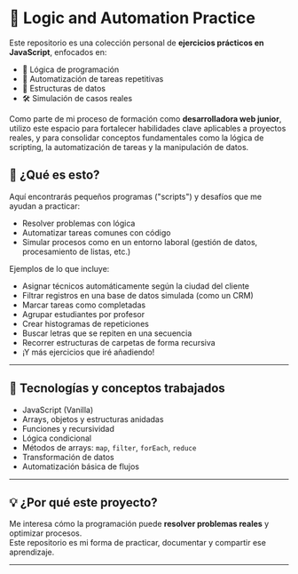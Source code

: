 # 🧠 Logic and Automation Practice

Este repositorio es una colección personal de **ejercicios prácticos en JavaScript**, enfocados en:

- 🧩 Lógica de programación
- 🔁 Automatización de tareas repetitivas
- 🧱 Estructuras de datos
- 🛠️ Simulación de casos reales

Como parte de mi proceso de formación como **desarrolladora web junior**, utilizo este espacio para fortalecer habilidades clave aplicables a proyectos reales, y para consolidar conceptos fundamentales como la lógica de scripting, la automatización de tareas y la manipulación de datos.

## 🚀 ¿Qué es esto?

Aquí encontrarás pequeños programas ("scripts") y desafíos que me ayudan a practicar:

- Resolver problemas con lógica
- Automatizar tareas comunes con código
- Simular procesos como en un entorno laboral (gestión de datos, procesamiento de listas, etc.)

Ejemplos de lo que incluye:

- Asignar técnicos automáticamente según la ciudad del cliente
- Filtrar registros en una base de datos simulada (como un CRM)
- Marcar tareas como completadas
- Agrupar estudiantes por profesor
- Crear histogramas de repeticiones
- Buscar letras que se repiten en una secuencia
- Recorrer estructuras de carpetas de forma recursiva
- ¡Y más ejercicios que iré añadiendo!

---

## 🧰 Tecnologías y conceptos trabajados

- JavaScript (Vanilla)
- Arrays, objetos y estructuras anidadas
- Funciones y recursividad
- Lógica condicional
- Métodos de arrays: `map`, `filter`, `forEach`, `reduce`
- Transformación de datos
- Automatización básica de flujos

---

## 💡 ¿Por qué este proyecto?

Me interesa cómo la programación puede **resolver problemas reales** y optimizar procesos.  
Este repositorio es mi forma de practicar, documentar y compartir ese aprendizaje.

---
